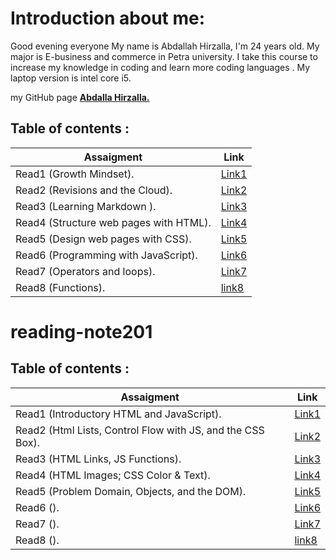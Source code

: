 # Introduction about me:
Good evening everyone
My name is Abdallah Hirzalla, I'm 24 years old.
My major is E-business and commerce in Petra university.
I take this course to increase my knowledge in coding and learn more coding languages .
My laptop version is intel core i5.

my GitHub page **[Abdalla Hirzalla.](https://github.com/Abdalla-Hirzalla)**

## Table of contents :

Assaigment|Link
----------|-----
Read1 (Growth Mindset).  |[Link1](102/read1.md)
Read2 (Revisions and the Cloud).     |[Link2](102/read2.md)
Read3 (Learning Markdown ).|[Link3](102/read3.md)
Read4 (Structure web pages with HTML).| [Link4](102/read4.md)
Read5 (Design web pages with CSS).|[Link5](102/read5.md)
Read6 (Programming with JavaScript).|[Link6](102/read6.md)
Read7 (Operators and loops).|[Link7](102/read7.md)
Read8 (Functions). | [link8](102/read8.md)


# reading-note201

## Table of contents :

Assaigment|Link
----------|-----
Read1 (Introductory HTML and JavaScript).|[Link1](201/read.md)
Read2 (Html Lists, Control Flow with JS, and the CSS Box).|[Link2](201/read2.md)
Read3 (HTML Links, JS Functions).|[Link3](201/read3.md)
Read4 (HTML Images; CSS Color & Text).|[Link4](201/read4.md)
Read5 (Problem Domain, Objects, and the DOM).|[Link5](201/read5.md)
Read6 ().|[Link6]()
Read7 ().|[Link7]()
Read8 ().|[link8]()


